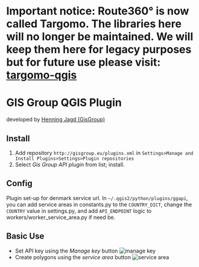 # Important notice: Route360° is now called Targomo. The libraries here will no longer be maintained. We will keep them here for legacy purposes but for future use please visit: [targomo-qgis](github.com/targomo/targomo-qgis)

# GIS Group QGIS Plugin

developed by [Henning Jagd (GisGroup)](mailto:henningjagd@gmail.com)

## Install
1. Add repository `http://gisgroup.eu/plugins.xml` in `Settings>Manage and Install Plugins>Settings>Plugin repositories`
2. Select *Gis Group API plugin* from list; install.

## Config
Plugin set-up for denmark service url. In `~/.qgis2/python/plugins/ggapi`, you can add service areas in constants.py to the `COUNTRY_DICT`, change the `COUNTRY` value in settings.py, and add `API_ENDPOINT` logic to workers/worker_service_area.py if need be.

## Basic Use
- Set API key using the *Manage key* button ![manage key](icon_key.png)
- Create polygons using the *service area* button ![service area](icon_servicearea.png)

